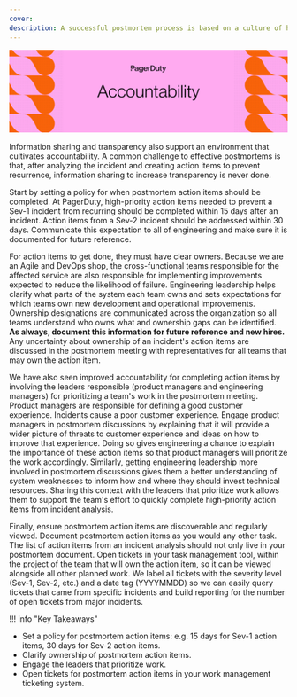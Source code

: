 ```yaml
---
cover:
description: A successful postmortem process is based on a culture of honesty, learning, and accountability. Culture change requires management buy-in, but you can lead culture change no matter your role. This guide describes common challenges faced in building a culture of continuous learning through postmortems and strategies for overcoming these challenges.
---
```

![Accountability](../assets/img/headers/Postmortems-Accountability.png)

Information sharing and transparency also support an environment that cultivates accountability. A common challenge to effective postmortems is that, after analyzing the incident and creating action items to prevent recurrence, information sharing to increase transparency is never done.

Start by setting a policy for when postmortem action items should be completed. At PagerDuty, high-priority action items needed to prevent a Sev-1 incident from recurring should be completed within 15 days after an incident. Action items from a Sev-2 incident should be addressed within 30 days. Communicate this expectation to all of engineering and make sure it is documented for future reference.

For action items to get done, they must have clear owners. Because we are an Agile and DevOps shop, the cross-functional teams responsible for the affected service are also responsible for implementing improvements expected to reduce the likelihood of failure. Engineering leadership helps clarify what parts of the system each team owns and sets expectations for which teams own new development and operational improvements. Ownership designations are communicated across the organization so all teams understand who owns what and ownership gaps can be identified. **As always, document this information for future reference and new hires.** Any uncertainty about ownership of an incident's action items are discussed in the postmortem meeting with representatives for all teams that may own the action item.

We have also seen improved accountability for completing action items by involving the leaders responsible (product managers and engineering managers) for prioritizing a team's work in the postmortem meeting. Product managers are responsible for defining a good customer experience. Incidents cause a poor customer experience. Engage product managers in postmortem discussions by explaining that it will provide a wider picture of threats to customer experience and ideas on how to improve that experience. Doing so gives engineering a chance to explain the importance of these action items so that product managers will prioritize the work accordingly. Similarly, getting engineering leadership more involved in postmortem discussions gives them a better understanding of system weaknesses to inform how and where they should invest technical resources. Sharing this context with the leaders that prioritize work allows them to support the team's effort to quickly complete high-priority action items from incident analysis.

Finally, ensure postmortem action items are discoverable and regularly viewed. Document postmortem action items as you would any other task. The list of action items from an incident analysis should not only live in your postmortem document. Open tickets in your task management tool, within the project of the team that will own the action item, so it can be viewed alongside all other planned work. We label all tickets with the severity level (Sev-1, Sev-2, etc.) and a date tag (YYYYMMDD) so we can easily query tickets that came from specific incidents and build reporting for the number of open tickets from major incidents.

!!! info "Key Takeaways"
- Set a policy for postmortem action items: e.g. 15 days for Sev-1 action items, 30 days for Sev-2 action items.
- Clarify ownership of postmortem action items.
- Engage the leaders that prioritize work.
- Open tickets for postmortem action items in your work management ticketing system.
